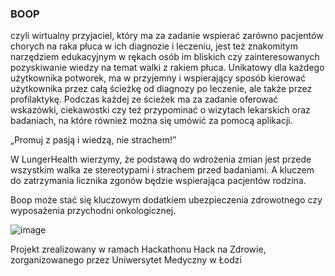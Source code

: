 ### BOOP
czyli wirtualny przyjaciel, który ma za zadanie wspierać zarówno pacjentów chorych na raka płuca w ich diagnozie i leczeniu, jest też znakomitym narzędziem edukacyjnym w rękach osób im bliskich czy zainteresowanych pozyskiwanie wiedzy na temat walki z rakiem płuca. Unikatowy dla każdego użytkownika potworek, ma w przyjemny i wspierający sposób kierować użytkownika przez całą ścieżkę od diagnozy po leczenie, ale także przez profilaktykę. Podczas każdej ze ścieżek ma za zadanie oferować wskazówki, ciekawostki czy też przypominać o wizytach lekarskich oraz badaniach, na które również można się umówić za pomocą aplikacji. 

„Promuj z pasją i wiedzą, nie strachem!”

W LungerHealth wierzymy, że podstawą do wdrożenia zmian jest przede wszystkim walka ze stereotypami i strachem przed badaniami. A kluczem do zatrzymania licznika zgonów będzie wspierająca pacjentów rodzina.

Boop może stać się kluczowym dodatkiem ubezpieczenia zdrowotnego czy wyposażenia przychodni onkologicznej.

![image](https://github.com/mkh63d/Boop/assets/116813359/28d9decb-a0ac-42c6-a311-bd50f8526437)

Projekt zrealizowany w ramach Hackathonu Hack na Zdrowie, zorganizowanego przez Uniwersytet Medyczny w Łodzi
